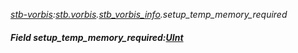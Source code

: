 _[stb-vorbis](../../modules/stb-vorbis/stb-vorbis-module.md):[stb.vorbis](stb:stb-vorbis.md).[stb\_vorbis\_info](stb:stb-vorbis-stb_vorbis_info.md).setup\_temp\_memory\_required_
##### Field setup\_temp\_memory\_required:[UInt](../../modules/wonkey/wonkey-types-uint.md)
